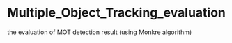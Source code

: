 # Multiple_Object_Tracking_evaluation
the evaluation of MOT detection result (using Monkre algorithm) 
